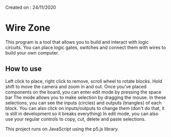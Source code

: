 Created on : 24/11/2020

# Wire Zone

This program is a tool that allows you to build and interact with logic circuits.
You can place logic gates, switches and connect them with wires to build your own computer.


## How to use
Left click to place, right click to remove, scroll wheel to rotate blocks.
Hold shift to move the camera and zoom in and out.
Once you've placed components on the board, you can enter edit mode by pressing the space bar
The mode allows you to make selection by dragging the mouse.
In these selections, you can see the inputs (circles) and outputs (triangles) of each block.
You can also click on inputs/outputs to change them (don't do that, it is still in development so it breaks everything)
In edit mode, you can also use your regular controls to copy, cut, delete and paste selections.

This project runs on JavaScript using the p5.js library.
